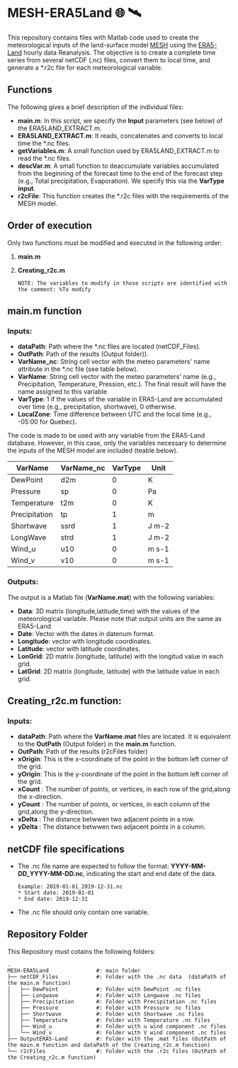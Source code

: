 # MESH-ERA5Land 	:globe_with_meridians: :artificial_satellite:

This repository contains files with Matlab code used to create the meteorological inputs of the land-surface model [MESH](https://wiki.usask.ca/display/MESH/About+MESH)
using the [ERA5-Land](https://cds.climate.copernicus.eu/cdsapp#!/dataset/reanalysis-era5-land?tab=overview) hourly data Reanalysis. The objective is to create a complete time series from several netCDF (.nc) files, convert them to local time, and generate a \*.r2c file for each meteorological variable.

## Functions
 The following gives a brief description of the individual files:
 * **main.m**: In this script, we specify the **Input** parameters (see below) of the ERA5LAND_EXTRACT.m. 
 * **ERA5LAND_EXTRACT.m**: It reads, concatenates and converts to local time the \*.nc files.
 * **getVariables.m**: A small function used by ERA5LAND_EXTRACT.m to read the \*.nc files.
 * **descVar.m**: A small function to deaccumulate variables accumulated from the beginning of the forecast time to the end of the forecast step (e.g., Total precipitation, Evaporation). We specify this via the **VarType input**.
 * **r2cFile**: This function creates the \*.r2c files with the requirements of the MESH model. 

## Order of execution
Only two functions must be modified and executed in the following order:
1. **main.m**
2. **Creating_r2c.m**

       NOTE: The variables to modify in those scripts are identified with the comment: %To modify

##  main.m function
### Inputs:
 * **dataPath**: Path where the \*.nc files are located (netCDF_Files).
 * **OutPath**: Path of the results (Output folder)).
 * **VarName_nc**: String cell vector with the meteo parameters' name attribute in the \*.nc file (see table below).
 * **VarName**: String cell vector with the meteo parameters' name (e.g., Precipitation, Temperature, Pression, etc.). The final result will have the name assigned to this variable
 * **VarType**: 1 if the values of the variable in ERA5-Land are accumulated over time (e.g., precipitation, shortwave), 0 otherwise.
 * **LocalZone**: Time difference between UTC and the local time (e.g., -05:00 for Quebec).

The code is made to be used with any variable from the ERA5-Land database. However, in this case, only the variables necessary to determine the inputs of the MESH model are included (teable below).

 | **VarName** | **VarName_nc** | **VarType** |**Unit**|
 | --------------| ------------ |-----------|---------|
 |   DewPoint    |     d2m      |      0    |    K    |
 |    Pressure   |     sp       |      0    |    Pa   |
 |  Temperature  |     t2m      |      0    |    K    |
 | Precipitation |      tp      |      1    |    m    |
 |   Shortwave   |     ssrd     |      1    |  J m-2  |
 |   LongWave    |     strd     |      1    |  J m-2  |
 |    Wind_u     |     u10      |      0    |  m s-1  |
 |     Wind_v    |     v10      |      0    |  m s-1  |
 
 ### Outputs:
The output is a Matlab file (**VarName.mat**) with the following variables:
* **Data**: 3D matrix (longitude,latitude,time) with the values of the meteorological variable. Please note that output units are the same as ERA5-Land
* **Date**: Vector with the dates in datenum format.
* **Longitude**: vector with longitude coordinates.
* **Latitude**: vector with latitude coordinates.
* **LonGrid**: 2D matrix (longitude, latitude) with the longitud value in each grid.
* **LatGrid**: 2D matrix (longitude, latitude) with the latitude value in each grid.
 
 ## Creating_r2c.m function:
 ### Inputs:
 * **dataPath**: Path where the **VarName.mat** files are located. It is equivalent to the **OutPath** (Output folder) in the **main.m** function.
 * **OutPath**:  Path of the results (r2cFiles folder)
 * **xOrigin**:  This is the x-coordinate of the point in the bottom left corner of the grid.
 * **yOrigin**:  This is the y-coordinate of the point in the bottom left corner of the grid.
 * **xCount** :  The number of points, or vertices, in each row of the grid,along the x-direction.
 * **yCount** :  The number of points, or vertices, in each column of the grid,along the y-direction.
 * **xDelta** :  The distance betwwen two adjacent points in a row.
 * **yDelta** :  The distance betwwen two adjacent points in a column.

## netCDF file specifications
* The .nc file name are expected to follow the format: **YYYY-MM-DD_YYYY-MM-DD.nc**, indicating the start and end date of the data. 

      Example: 2019-01-01_2019-12-31.nc
      * Start date: 2019-01-01
      * End date: 2019-12-31
      
* The .nc file should only contain one variable.  



 ## Repository Folder 
 This Repository must cotains the following folders:
   

    .
    MESH-ERA5Land               #: main folder
    ├── netCDF_Files            #: Folder with the .nc data  (dataPath of the main.m function)             
    │   ├── DewPoint            #: Folder with DewPoint .nc files
    │   ├── Longwave            #: Folder with Longwave .nc files
    │   ├── Precipitation       #: Folder with Precipitation .nc files
    │   ├── Pressure            #: Folder with Pressure .nc files
    │   ├── Shortwave           #: Folder with Shortwave .nc files
    │   ├── Temperature         #: Folder with Temperature .nc files
    │   ├── Wind_u              #: Folder with u wind component .nc files
    │   └── Wind_v              #: Folder with V wind component .nc files
    ├── OutputERA5-Land         #: Folder with the .mat files (OutPath of the main.m function and dataPath of the Creating_r2c.m function) 
    └── r2cFiles                #: Folder with the .r2c files (OutPath of the Creating_r2c.m function)


